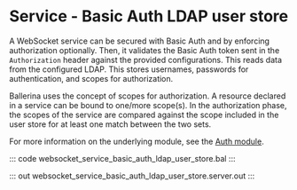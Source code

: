 # Service - Basic Auth LDAP user store

A WebSocket service can be secured with Basic Auth and by enforcing authorization optionally. Then, it validates the Basic Auth token sent in the `Authorization` header against the provided configurations. This reads data from the configured LDAP. This stores usernames, passwords for authentication, and scopes for authorization.

Ballerina uses the concept of scopes for authorization. A resource declared in a service can be bound to one/more scope(s). In the authorization phase, the scopes of the service are compared against the scope included in the user store for at least one match between the two sets.

For more information on the underlying module, see the [Auth module](https://lib.ballerina.io/ballerina/auth/latest/).

::: code websocket_service_basic_auth_ldap_user_store.bal :::

::: out websocket_service_basic_auth_ldap_user_store.server.out :::